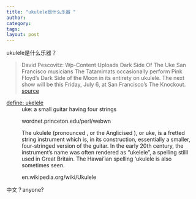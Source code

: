 ```yaml
---
title: "ukulele是什么乐器 "
author:
category: 
tags: 
layout: post
---
```

ukulele是什么乐器？

<blockquote>

David Pescovitz: Wp-Content Uploads Dark Side Of The Uke San Francisco musicians The Tatamimats occasionally perform Pink Floyd’s Dark Side of the Moon in its entirety on ukulele. The next show will be this Friday, July 6, at San Francisco’s The Knockout.  <a href="http://www.boingboing.net/2007/07/03/dark_side_of_the_uke.html">source</a>

</blockquote>

<dl>

<dt><a href="http://www.google.com/search?hl=en&q=define%3Aukulele&btnG=Google+Search">define: ukelele</a></dt>

<dd>uke: a small guitar having four strings

wordnet.princeton.edu/perl/webwn</dd>

<dd>

The ukulele (pronounced , or the Anglicised ), or uke, is a fretted string instrument which is, in its construction, essentially a smaller, four-stringed version of the guitar. In the early 20th century, the instrument’s name was often rendered as “ukelele”, a spelling stilll used in Great Britain. The Hawai’ian spelling ‘ukulele is also sometimes seen.

en.wikipedia.org/wiki/Ukulele

</dd>

</dl>

中文？anyone?

